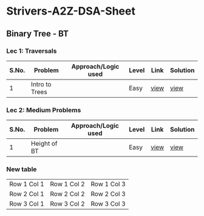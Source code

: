 # Strivers-A2Z-DSA-Sheet



## Binary Tree - BT
### Lec 1: Traversals 
S.No. | Problem | Approach/Logic used | Level | Link | Solution |
------|---------|---------------------|-------|------|----------|
1 | Intro to Trees  |  | Easy | [view](link) | [view](https://github.com/rishav197/Strivers-A2Z-DSA-Sheet/blob/main/BinaryTree/intro-to-trees.cpp) 

### Lec 2: Medium Problems 
S.No. | Problem | Approach/Logic used | Level | Link | Solution |
------|---------|---------------------|-------|------|----------|
1 | Height of BT  |  | Easy | [view](link) | [view](https://github.com/rishav197/Strivers-A2Z-DSA-Sheet/blob/main/BinaryTree/height-of-BT.cpp) 


### New table 
|          |          |          |
|----------|----------|----------|
| Row 1 Col 1 | Row 1 Col 2 | Row 1 Col 3 |
| Row 2 Col 1 | Row 2 Col 2 | Row 2 Col 3 |
| Row 3 Col 1 | Row 3 Col 2 | Row 3 Col 3 |
